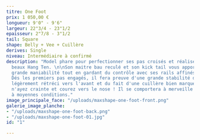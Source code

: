 ```yaml
---
titre: One Foot
prix: 1 050,00 €
longueur: 9'0" - 9'6"
largeur: 22"3/4 - 23"1/2
epaisseur: 2"7/8 - 3"1/2
tail: Square
shape: Belly + Vee + Cuillère
derives: Single
niveau: Intermédiaire à confirmé
description: "Model phare pour perfectionner ses pas croisés et réaliser vos plus
  beaux Hang Ten. \n\nSon maitre bau reculé et son kick tail vous apporteront une
  grande maniabilité tout en gardant du contrôle avec ses rails affinés aux extrémités.
  Dés les premiers pas engagés, il fera preuve d'une grande stabilité due à un outline
  légèrement rétréci vers l'avant et du fait d'une cuillère bien marquée.\n\nAlors
  n'ayez crainte et courez vers le nose ! Il se comportera à merveille dans de petites
  à moyennes conditions."
image_principale_face: "/uploads/maxshape-one-foot-front.png"
galerie_image_planche:
- "/uploads/maxshape-one-foot-back.png"
- "/uploads/maxshape-one-foot-01.jpg"
id: "1"

---
```

